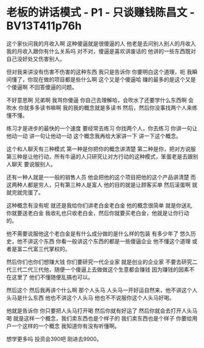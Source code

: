 # 老板的讲话模式 - P1 - 只谈赚钱陈昌文 - BV13T411p76h

这个家伙问我的月收入啊 这种傻逼就是很傻逼的人 他老是去问别人别人的月收入 我的月收入跟你有什么关系吗 对不对，傻逼是喜欢讲废话的 他讲的一些东西既对自己没好处又伤害别人。

但对我来讲没有伤害不伤害的这种东西 我只是告诉你 你要明白这个道理，呃 我瞬间懂了，你现在做的项目都是些什么啊 这个又是个傻逼哈 赚的最多的是这个又是个傻逼啊 不回答傻逼的问题。

不好意思啊 兄弟啊 我骂你傻逼 你自己去理解哈，会吹水了还要学什么东西啊 会吹水 你就多多读书嘛啊 我的我的概念就是多读书 然后，然后你没事找两个人来练 懂不懂。

练习才是进步的最快的一个速度 要经常去练习 你找两个人，你去练习 你讲一句让他动一动 讲一句让他动一动 这个概念我再给大家讲一下 讲一下这个概念。

这个和人聊天有三种模式 第一种是你把你的概念讲清楚 第二种是你，把对方说服 第三种是让他行动，所有牛逼的人只研究让对方行动的这种模式，笨蛋老是去跟别人聊天 要说服别人。

还有一种人就是一一般的销售人员 他会把他的这个项目把他的这个产品讲清楚 而这两种人都是穷人，只有第三种人是富人 他的目的就是让顾客买单 然后滚蛋啊 就就完就完蛋了。

这种概念有没有呢 就还是我给你们讲老白金老白金 他的概念很简单 就是你送礼 你就要送老白金 我收礼也只收老白金，然后你就要买老白金，他就是让你行动的。

他不需要说服他这个老白金是有什么成分做的是什么样的包装 有多少年了 悠久历史，他不讲这个东西 你看一般讲这个东西的都是一些傻逼企业 他不懂这个道理 或者是富二代富三代掌权的。

然后你们也你们想赚大钱 你们要研究一代企业家 就是创业的企业家 不要去研究二代三代二代三代他，随便一个傻逼上去做做这个生意都会赚钱 因为赚钱的因素不在这里了 他们不懂随便乱搞也可以。

然后这个 然后我再讲个什么啊 那个人头马 人头马一开好运自然来，他不讲这个人头马是什么东西 他也不讲这个人头马 他也不不说服你这个人头马好喝。

他就是告诉你 你只要把人头马打开喝 然后你就有好运了 然后你就会去打开人头马喝 就是这样一个概念，我们卖东西也是个样子的 我们卖东西也是个样子 你要给用户一个这样的一个概念 我知道你有没有听懂啊。

想学更多吗 投资会390吧 刚进去9900。